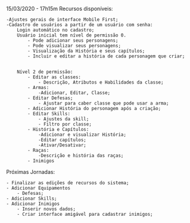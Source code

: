 15/03/2020 - 17h15m
Recursos disponíveis:

    -Ajustes gerais de interface Mobile First;
    -Cadastro de usuários a partir de um usuário com senha:
        Login automático no cadastro;
        Usuário inicial tem nível de permissão 0.     
            - Pode adicionar seus personagens;
            - Pode visualizar seus personagens;
            - Visualização da História e seus capítulos;
            - Incluir e editar a história de cada personagem que criar;
    
        
        Nível 2 de permissão:
            - Editar as classes:
                - Descrição, Atributos e Habilidades da classe;
            - Armas:
                -Adicionar, Editar, Classe;
            - Editar Defesas;
                - Ajustar para caber classe que pode usar a arma;
            - Adicionar História do personagem após a criação;
            - Editar Skills:
                - Ajustes da skill;
                - Filtro por classe;
            - História e Capítulos:
                -Adicionar e visualizar História;
                -Editar capítulos;
                -Ativar/Desativar;
            - Raças:
                -Descrição e história das raças;
            - Inimigos

Próximas Jornadas:

    - Finalizar as edições de recursos do sistema;
    - Adicionar Equipamentos
        - Defesas;
    - Adicionar Skills;
    - Adicionar Inimigos
        - Inserir novos dados;
        - Criar interface amigável para cadastrar inimigos;
    

    
